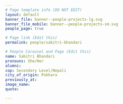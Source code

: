 ```yaml
---
# Page template info (DO NOT EDIT)
layout: default
banner_file: banner--people-projects-lg.svg
banner_file_mobile: banner--people-projects-sm.svg
people_page: true

# Page link (Edit this)
permalink: people/sabitri-bhandari

# People Carousel and Page (Edit this)
name: Sabitri Bhandari
pronouns: She/Her
alumni: 
cop: Secondary Level/Nepali
city_of_origin: Pokhara
previously_at: 
image_name:
quote: 

---
```

